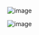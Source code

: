 ![image](https://github.com/davidalsh/responsive-website/assets/78478071/e86d2b1b-afff-4e0c-a484-d16514d29ece)

![image](https://github.com/davidalsh/responsive-website/assets/78478071/aedd9094-d302-45f8-ae60-0832c6ad4b08)
